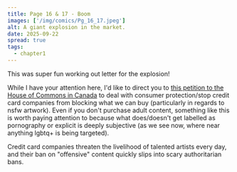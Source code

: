 ```yaml
---
title: Page 16 & 17 - Boom
images: ['/img/comics/Pg_16_17.jpeg']
alt: A giant explosion in the market.
date: 2025-09-22
spread: true
tags:
  - chapter1
---
```


This was super fun working out letter for the explosion!

While I have your attention here, I'd like to direct you to [this petition to the House of Commons in Canada](https://www.ourcommons.ca/petitions/en/Petition/Details?Petition=e-6695) to deal with consumer protection/stop credit card companies from blocking what we can buy (particularly in regards to nsfw artwork). Even if you don't purchase adult content, something like this is worth paying attention to because what does/doesn't get labelled as pornography or explicit is deeply subjective (as we see now, where near anything lgbtq+ is being targeted).

Credit card companies threaten the livelihood of talented artists every day, and their ban on "offensive" content quickly slips into scary authoritarian bans.